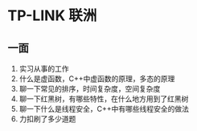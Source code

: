 # TP-LINK 联洲

## 一面

1. 实习从事的工作
2. 什么是虚函数，C++中虚函数的原理，多态的原理
3. 聊一下常见的排序，时间复杂度，空间复杂度
4. 聊一下红黑树，有哪些特性，在什么地方用到了红黑树
5. 聊一下什么是线程安全，C++中有哪些线程安全的做法
6. 力扣刷了多少道题